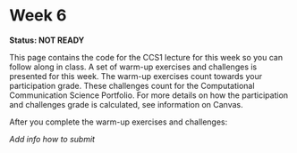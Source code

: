 # Week 6

**Status: NOT READY**

This page contains the code for the CCS1 lecture for this week so you can follow along in class. A set of warm-up exercises and challenges is presented for this week. The warm-up exercises count towards your participation grade. These challenges count for the Computational Communication Science Portfolio. For more details on how the participation and challenges grade is calculated, see information on Canvas.

After you complete the warm-up exercises and challenges:

*Add info how to submit*
